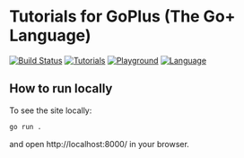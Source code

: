 # Tutorials for GoPlus (The Go+ Language)

[![Build Status](https://github.com/goplus/tutorial/actions/workflows/go.yml/badge.svg)](https://github.com/goplus/tutorial/actions/workflows/go.yml)
[![Tutorials](https://img.shields.io/badge/tutorial-Go+-blue.svg)](https://tutorial.goplus.org/)
[![Playground](https://img.shields.io/badge/playground-Go+-blue.svg)](https://play.goplus.org/)
[![Language](https://img.shields.io/badge/language-Go+-blue.svg)](https://github.com/goplus/gop)

## How to run locally

To see the site locally:

```sh
go run .
```

and open http://localhost:8000/ in your browser.
